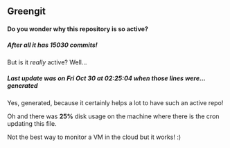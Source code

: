 ## Greengit

#### Do you wonder why this repository is so active?

##### After all it has 15030 commits!

But is it *really* active? Well...

##### Last update was on Fri Oct 30 at 02:25:04 when those lines were... generated

Yes, generated, because it certainly helps a lot to have such an active repo!

Oh and there was **25%** disk usage on the machine
where there is the cron updating this file.

Not the best way to monitor a VM in the cloud but it works! :)
